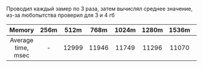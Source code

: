 Проводил каждый замер по 3 раза, затем вычислял среднее значение, из-за любопытства проверил для 3 и 4 гб

|      Memory      | 256m | 512m | 768m | 1024m | 1280m | 1536m | 1792m | 2048m | 3060m | 4072m |
|:----------------:|:----:|:----:|:----:|:-----:|:-----:|:-----:|:-----:|:-----:|:-----:|:-----:|
|Average time, msec|  -   | 12999| 11946| 11749 | 11296 | 11070 | 10516 | 10846 | 10890 | 11295 |